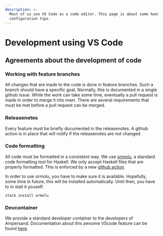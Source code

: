 ```yaml
---
description: >-
  Most of us use VS Code as a code editor. This page is about some handy
  configuration tips.
---
```


# Development using VS Code

## Agreements about the development of code

### Working with feature branches

All changes that are made to the code is done in feature branches. Such a branch should have a specific goal. Normally, this is documented in a single github issue. While the work can take some time, eventually a pull request is made in order to merge it into main. There are several requirements that must be met before a pull request can be merged. &#x20;

### Releasenotes

Every feature must be briefly documented in the releasenotes. A github action is in place that will notify if the releasenotes are not changed.&#x20;

### Code formatting

All code must be formatted in a consistent way. We use [ormolu](https://hackage.haskell.org/package/ormolu), a standard code formatting tool for Haskell. We only accept Haskell files that are properly formatted. This is enforced by a new [github action](https://github.com/mrkkrp/ormolu-action#ormolu-action).&#x20;

In order to use ormolu, you have to make sure it is available. Hopefully, some time in future, this will be installed automatically. Until then, you have to in stall it youself:

```
stack install ormolu
```

### Devcontainer

We provide a standard developer container to the developers of Ampersand. Documentation about this awsome VScode feature can be found [here](https://code.visualstudio.com/docs/remote/containers).

